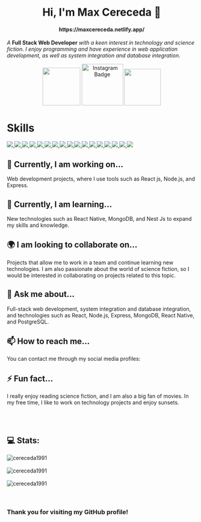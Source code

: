 <h1 align="center">Hi, I'm Max Cereceda 👋</h1>
<h4 align="center">https://maxcereceda.netlify.app/</h4>

<p><em>A</em> <b>Full Stack Web Developer</b><em> with a keen interest in technology and science fiction. I enjoy programming and have experience in web application development, as well as system integration and database integration.</br>
</em></p>

<div id="header" align="center">
  <a href="https://www.linkedin.com/in/maxcereceda/" target="_blank"><img src="https://img.shields.io/badge/LinkedIn-0077B5?style=for-the-badge&logo=linkedin&logoColor=white" width="100"/></a>
  <a href="https://www.instagram.com/cereceda91/" target="_blank"><img src="https://img.shields.io/badge/Instagram-E4405F?style=for-the-badge&logo=instagram&logoColor=white" width="110" alt="Instagram Badge"/></a>
  <a href="https://twitter.com/cereceda1991" target="_blank"><img src="https://img.shields.io/badge/Twitter-1DA1F2?style=for-the-badge&logo=twitter&logoColor=white" width="97"/></a>
</div>

<h1>Skills</h1>
<div>
  <a href="https://developer.mozilla.org/es/docs/Web/HTML"><img src="https://img.shields.io/badge/HTML5-E34F26?style=for-the-badge&logo=html5&logoColor=white" /> <a/>
  <a href="https://developer.mozilla.org/es/docs/Web/CSS"><img src="https://img.shields.io/badge/CSS3-1572B6?style=for-the-badge&logo=css3&logoColor=white" /> <a/>
  <a href="https://developer.mozilla.org/es/docs/Web/JavaScript"><img src="https://img.shields.io/badge/JavaScript-323330?style=for-the-badge&logo=javascript&logoColor=F7DF1E" /> <a/>
  <a href="https://sass-lang.com/documentation/"><img src="https://img.shields.io/badge/Sass-CC6699?style=for-the-badge&logo=sass&logoColor=white" /> <a/>
  <a href="https://expressjs.com/es/"><img src="https://img.shields.io/badge/Express.js-404D59?style=for-the-badge" /> <a/>
  <a href="https://es.reactjs.org/docs/getting-started.html"><img src="https://img.shields.io/badge/React-20232A?style=for-the-badge&logo=react&logoColor=61DAFB" /> <a/>
  <a href="https://tailwindcss.com/docs/installation"><img src="https://img.shields.io/badge/Tailwind_CSS-38B2AC?style=for-the-badge&logo=tailwind-css&logoColor=white" /> <a/>
 <a href="https://getbootstrap.com/docs/4.1/getting-started/introduction/"><img src="https://img.shields.io/badge/Bootstrap-563D7C?style=for-the-badge&logo=bootstrap&logoColor=white" /> <a/>
 <a href="https://www.mongodb.com/docs/"><img src="https://img.shields.io/badge/MongoDB-4EA94B?style=for-the-badge&logo=mongodb&logoColor=white" /> <a/>
 <a href="https://docs.netlify.com/"><img src="https://img.shields.io/badge/Netlify-00C7B7?style=for-the-badge&logo=netlify&logoColor=white" /> <a/>
 <a href="https://jwt.io/introduction"><img src="https://img.shields.io/badge/json%20web%20tokens-323330?style=for-the-badge&logo=json-web-tokens&logoColor=pink" /> <a/>
 <a href="https://nextjs.org/docs"><img src="https://img.shields.io/badge/next.js-000000?style=for-the-badge&logo=nextdotjs&logoColor=white" /> <a/>
 <a href="https://nodejs.org/es/docs/"><img src="https://img.shields.io/badge/Node.js-43853D?style=for-the-badge&logo=node.js&logoColor=white" /> <a/>
 <a href="https://help.figma.com/hc/en-us"><img src="https://camo.githubusercontent.com/9a8ccd8ae319ddac9934db226e7834d7e1c61a31076e7d7c04ecb5bf352967aa/68747470733a2f2f696d672e736869656c64732e696f2f62616467652f6669676d612d2532334632344531452e7376673f7374796c653d666f722d7468652d6261646765266c6f676f3d6669676d61266c6f676f436f6c6f723d7768697465" /> <a/>
<a href="https://git-scm.com/doc"><img src="https://camo.githubusercontent.com/ec0d32e85caf4723d5182a75338c89f85a2c3679aed0c46c9ee9fd1c8dc2a316/68747470733a2f2f696d672e736869656c64732e696f2f62616467652f6769742d2532334630353033332e7376673f7374796c653d666f722d7468652d6261646765266c6f676f3d676974266c6f676f436f6c6f723d7768697465" /> <a/>
<a href="#"><img src="https://img.shields.io/badge/Adobe%20Photoshop-31A8FF?style=for-the-badge&logo=Adobe%20Photoshop&logoColor=black" /> <a/>
<a href="#"><img src="https://img.shields.io/badge/Adobe%20XD-470137?style=for-the-badge&logo=Adobe%20XD&logoColor=#FF61F6" /> <a/>
  </div>
   
## 🔭 Currently, I am working on...
Web development projects, where I use tools such as React js, Node.js, and Express.

## 🌱 Currently, I am learning...
New technologies such as React Native, MongoDB, and Nest Js to expand my skills and knowledge.

## 🌍 I am looking to collaborate on...
Projects that allow me to work in a team and continue learning new technologies. I am also passionate about the world of science fiction, so I would be interested in collaborating on projects related to this topic.

## 💬 Ask me about...
Full-stack web development, system integration and database integration, and technologies such as React, Node.js, Express, MongoDB, React Native, and PostgreSQL.

## 📫 How to reach me...
You can contact me through my social media profiles:

## ⚡ Fun fact...
I really enjoy reading science fiction, and I am also a big fan of movies. In my free time, I like to work on technology projects and enjoy sunsets.

    
<br><br>
<h2>💻 Stats:</h2>

<div><img align="center" src="https://github-readme-streak-stats.herokuapp.com?user=cereceda1991&theme=dark" alt="cereceda1991" /></div><br>
<div><img align="center" src="https://github-readme-stats.vercel.app/api?username=cereceda1991&show_icons=true&locale=en&theme=dark" alt="cereceda1991" /></div><br>
<div><img align="center" src="https://github-readme-stats.vercel.app/api/top-langs?username=cereceda1991&show_icons=true&locale=en&layout=compact&theme=dark" alt="cereceda1991" /></div><br>
  
  <br>
  <h3>Thank you for visiting my GitHub profile!</h3>
